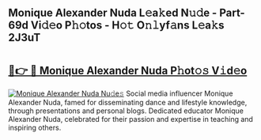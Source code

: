 ## Monique Alexander Nuda L𝚎a𝚔ed N𝚞𝚍e - Part-69d Vi𝚍𝚎o P𝚑𝚘tos - H𝚘𝚝 O𝚗𝚕yf𝚊ns L𝚎a𝚔s 2J3uT

# <h2><a href="http://kf89431.oniu.top/?m=Monique+Alexander+Nuda">🔗👉 🔴 Monique Alexander Nuda P𝚑ot𝚘𝚜 V𝚒d𝚎o</a></h2>

[![Monique Alexander Nuda Nu𝚍e𝚜](https://i.imgur.com/0qMVB7G.gif)](http://kf89431.oniu.top/?m=Monique+Alexander+Nuda)
Social media influencer Monique Alexander Nuda, famed for disseminating dance and lifestyle knowledge, through presentations and personal blogs. Dedicated educator Monique Alexander Nuda, celebrated for their passion and expertise in teaching and inspiring others.  
